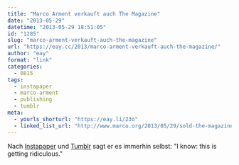 ```yaml
---
title: "Marco Arment verkauft auch The Magazine"
date: "2013-05-29"
datetime: "2013-05-29 18:51:05"
id: "1285"
slug: "marco-arment-verkauft-auch-the-magazine"
url: "https://eay.cc/2013/marco-arment-verkauft-auch-the-magazine/"
author: "eay"
format: "link"
categories:
  - 0815
tags:
  - instapaper
  - marco-arment
  - publishing
  - tumblr
meta:
  - yourls_shorturl: "https://eay.li/23o"
  - linked_list_url: "http://www.marco.org/2013/05/29/sold-the-magazine"
---
```


Nach [Instapaper](//eay.cc/2013/instapaper-von-marco-arment-an-betaworks-verkauft/) und [Tumblr](//eay.cc/2013/its-official-yahoo-kauft-tumblr-fur-11-milliarden-dollar/) sagt er es immerhin selbst: "I know: this is getting ridiculous."

